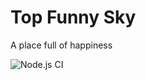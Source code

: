 # Top Funny Sky
A place full of happiness 

![Node.js CI](https://github.com/fskytop/homepage/workflows/Node.js%20CI/badge.svg)
